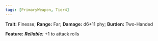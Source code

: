 ```yaml
---
tags: [PrimaryWeapon, Tier4]
---
```


**Trait:** Finesse; **Range:** Far; **Damage:** d6+11 phy; **Burden:** Two-Handed

**Feature:** ***Reliable:*** +1 to attack rolls
